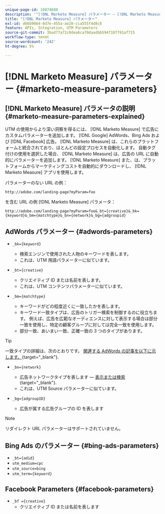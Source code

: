 ```yaml
---
unique-page-id: 18874608
description: '"[!DNL Marketo Measure] パラメーター — [!DNL Marketo Measure]  — 製品ドキュメント»'
title: "[!DNL Marketo Measure] パラメーター"
exl-id: d66b9864-0d7e-455a-ae20-cca555f4d8c8
feature: APIs, Integration, UTM Parameters
source-git-commit: 3bad77a72c0dea6caf0daadbb594f10f791af715
workflow-type: tm+mt
source-wordcount: '242'
ht-degree: 5%

---
```


# [!DNL Marketo Measure] パラメーター {#marketo-measure-parameters}

## [!DNL Marketo Measure] パラメータの説明 {#marketo-measure-parameters-explained}

UTM の使用からより深い洞察を得るには、 [!DNL Marketo Measure] で広告にカスタムパラメーターを追加します。 [!DNL Google] AdWords、Bing Ads および [!DNL Facebook] 広告。 [!DNL Marketo Measure] は、これらのプラットフォームと統合されており、ほとんどの設定プロセスを自動化します。 自動タグ付けの使用を選択した場合、 [!DNL Marketo Measure] は、広告の URL に自動的にパラメーターを追加します。 [!DNL Marketo Measure] また、は、プラットフォームからマーケティングコストを自動的にダウンロードし、 [!DNL Marketo Measure] アプリを使用します。

パラメーターのない URL の例：

`http://adobe.com/landing-page?myParam=foo`

を含む URL の例 [!DNL Marketo Measure] パラメータ：

`http://adobe.com/landing-page?myParam=foo&_bt={creative}&_bk={keyword}&_bm={matchtype}&_bn={network}&_bg={adgroupid}`

## AdWords パラメーター {#adwords-parameters}

* `_bk={keyword}`
   * 検索エンジンで使用された人物のキーワードを表します。
   * これは、UTM 用語パラメーターに似ています。

* `_bt={creative}`
   * クリエイティブ ID または名前を表します。
   * これは、UTM コンテンツパラメーターに似ています。

* `_bm={matchtype}`
   * キーワードがどの程度近くに一致したかを表します。
   * キーワード一致タイプは、広告のトリガー検索を制御するのに役立ちます。 例えば、広告を広範なオーディエンスに対して表示する場合は部分一致を使用し、特定の顧客グループに対しては完全一致を使用します。
   * 部分一致、あいまい一致、正確一致の 3 つのタイプがあります。

>[!TIP]
>
>一致タイプの詳細は、次のとおりです。 [関連する AdWords の記事を以下に示します。](https://support.google.com/adwords/answer/2497836?hl=ja){target="_blank"}.

* `_bn={network}`
   * 広告ネットワークタイプを表します — [表示または検索](https://support.google.com/adwords/answer/1752334?hl=ja){target="_blank"}.
   * これは、UTM Source パラメーターに似ています。

* `_bg={adgroupID}`
   * 広告が属する広告グループの ID を表します

>[!NOTE]
>
>リダイレクト URL パラメーターはサポートされていません。

## Bing Ads のパラメーター {#bing-ads-parameters}

* `_bt={adid}`
* `utm_medium=cpc`
* `utm_source=bing`
* `utm_term={keyword}`

## Facebook Parameters {#facebook-parameters}

* `_bf ={creative}`
   * クリエイティブ ID または名前を表します
